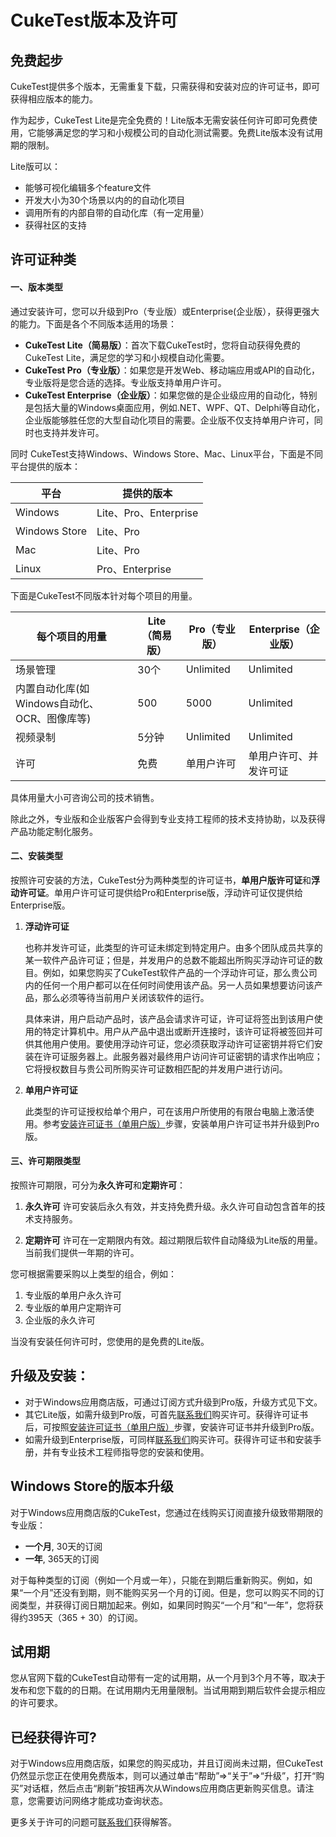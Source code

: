 # CukeTest版本及许可

<a id="free"></a>

## 免费起步

CukeTest提供多个版本，无需重复下载，只需获得和安装对应的许可证书，即可获得相应版本的能力。

作为起步，CukeTest Lite是完全免费的！Lite版本无需安装任何许可即可免费使用，它能够满足您的学习和小规模公司的自动化测试需要。免费Lite版本没有试用期的限制。

Lite版可以：

* 能够可视化编辑多个feature文件
* 开发大小为30个场景以内的的自动化项目
* 调用所有的内部自带的自动化库（有一定用量）
* 获得社区的支持

<a id="vip"></a>


## 许可证种类

#### 一、版本类型

通过安装许可，您可以升级到Pro（专业版）或Enterprise(企业版），获得更强大的能力。下面是各个不同版本适用的场景：

* **CukeTest Lite（简易版）**：首次下载CukeTest时，您将自动获得免费的CukeTest Lite，满足您的学习和小规模自动化需要。
* **CukeTest Pro（专业版）**：如果您是开发Web、移动端应用或API的自动化，专业版将是您合适的选择。专业版支持单用户许可。
* **CukeTest Enterprise（企业版）**：如果您做的是企业级应用的自动化，特别是包括大量的Windows桌面应用，例如.NET、WPF、QT、Delphi等自动化，企业版能够胜任您的大型自动化项目的需要。企业版不仅支持单用户许可，同时也支持并发许可。

同时 CukeTest支持Windows、Windows Store、Mac、Linux平台，下面是不同平台提供的版本：

平台 | 提供的版本
--- | ---
Windows | Lite、Pro、Enterprise
Windows Store | Lite、Pro
Mac | Lite、Pro
Linux | Pro、Enterprise


下面是CukeTest不同版本针对每个项目的用量。

每个项目的用量  | Lite （简易版）| Pro（专业版） | Enterprise（企业版）
---|---|---|---
场景管理 | 30个 | Unlimited | Unlimited
内置自动化库(如Windows自动化、OCR、图像库等)  |  500 | 5000 | Unlimited
视频录制 | 5分钟 | Unlimited | Unlimited
许可 | 免费 | 单用户许可 | 单用户许可、并发许可证

具体用量大小可咨询公司的技术销售。

除此之外，专业版和企业版客户会得到专业支持工程师的技术支持协助，以及获得产品功能定制化服务。


#### 二、安装类型

按照许可安装的方法，CukeTest分为两种类型的许可证书，**单用户版许可证**和**浮动许可证**。单用户许可证可提供给Pro和Enterprise版，浮动许可证仅提供给Enterprise版。

1. **浮动许可证**

   也称并发许可证，此类型的许可证未绑定到特定用户。由多个团队成员共享的某一软件产品许可证；但是，并发用户的总数不能超出所购买浮动许可证的数目。例如，如果您购买了CukeTest软件产品的一个浮动许可证，那么贵公司内的任何一个用户都可以在任何时间使用该产品。另一人员如果想要访问该产品，那么必须等待当前用户关闭该软件的运行。

   具体来讲，用户启动产品时，该产品会请求许可证，许可证将签出到该用户使用的特定计算机中。用户从产品中退出或断开连接时，该许可证将被签回并可供其他用户使用。要使用浮动许可证，您必须获取浮动许可证密钥并将它们安装在许可证服务器上。此服务器对最终用户访问许可证密钥的请求作出响应；它将授权数目与贵公司所购买许可证数相匹配的并发用户进行访问。

2. **单用户许可证**

   此类型的许可证授权给单个用户，可在该用户所使用的有限台电脑上激活使用。参考[安装许可证书（单用户版）](/misc/license_install.md)步骤，安装单用户许可证书并升级到Pro版。

#### 三、许可期限类型

按照许可期限，可分为**永久许可**和**定期许可**：

1. **永久许可**
   许可安装后永久有效，并支持免费升级。永久许可自动包含首年的技术支持服务。

2. **定期许可**
   许可在一定期限内有效。超过期限后软件自动降级为Lite版的用量。当前我们提供一年期的许可。


您可根据需要采购以上类型的组合，例如：

1. 专业版的单用户永久许可
2. 专业版的单用户定期许可
3. 企业版的永久许可

当没有安装任何许可时，您使用的是免费的Lite版。


## 升级及安装：

   * 对于Windows应用商店版，可通过订阅方式升级到Pro版，升级方式见下文。
   * 其它Lite版，如需升级到Pro版，可首先[联系我们](http://www.leanpro.cn/contactus)购买许可。获得许可证书后，可按照[安装许可证书（单用户版）](/misc/license_install.md)步骤，安装许可证书并升级到Pro版。
   * 如需升级到Enterprise版，可同样[联系我们](http://www.leanpro.cn/contactus)购买许可。获得许可证书和安装手册，并有专业技术工程师指导您的安装和使用。


## Windows Store的版本升级

对于Windows应用商店版的CukeTest，您通过在线购买订阅直接升级致带期限的专业版：

* **一个月**, 30天的订阅
* **一年**, 365天的订阅

对于每种类型的订阅（例如一个月或一年），只能在到期后重新购买。例如，如果“一个月”还没有到期，则不能购买另一个月的订阅。但是，您可以购买不同的订阅类型，并获得订阅日期加起来。例如，如果同时购买“一个月”和“一年”，您将获得约395天（365 + 30）的订阅。

## 试用期
您从官网下载的CukeTest自动带有一定的试用期，从一个月到3个月不等，取决于发布和您下载的的日期。在试用期内无用量限制。当试用期到期后软件会提示相应的许可要求。

## 已经获得许可? <a id="already_upgraded"></a>

对于Windows应用商店版，如果您的购买成功，并且订阅尚未过期，但CukeTest仍然显示您正在使用免费版本，则可以通过单击“帮助”=>“关于”=>“升级”，打开“购买”对话框，然后点击“刷新”按钮再次从Windows应用商店更新购买信息。请注意，您需要访问网络才能成功查询状态。 

更多关于许可的问题可[联系我们](http://www.leanpro.cn/contactus)获得解答。